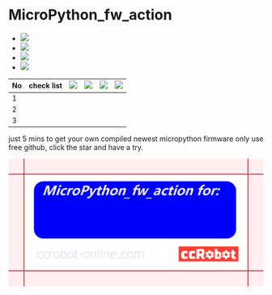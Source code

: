 # MicroPython_fw_action

- ![](https://img.shields.io/badge/PYBV11-OK-yellowgreen)
- ![](https://img.shields.io/badge/ESP32-ing-yellowgreen)
- ![](https://img.shields.io/badge/ESP8266-ing-yellowgreen)
- ![](https://img.shields.io/badge/mpy_cross_win-OK-yellowgreen)

| No 	| check list 	| ![](https://img.shields.io/badge/PYBV11-OK-yellowgreen) 	| ![](https://img.shields.io/badge/ESP32-ing-yellowgreen) 	| ![](https://img.shields.io/badge/ESP8266-ing-yellowgreen) 	| ![](https://img.shields.io/badge/mpy_cross_win-OK-yellowgreen) 	|
|----	|------------	|---------------------------------------------------------	|---------------------------------------------------------	|-----------------------------------------------------------	|----------------------------------------------------------------	|
| 1  	|            	|                                                         	|                                                         	|                                                           	|                                                                	|
| 2  	|            	|                                                         	|                                                         	|                                                           	|                                                                	|
| 3  	|            	|                                                         	|                                                         	|                                                           	|                                                                	|


just 5 mins to get your own compiled newest micropython firmware only use free github, click the star and have a try.

![](MicroPython_fw_action_card.png)


